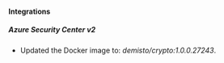 
#### Integrations
##### Azure Security Center v2
- Updated the Docker image to: *demisto/crypto:1.0.0.27243*.
